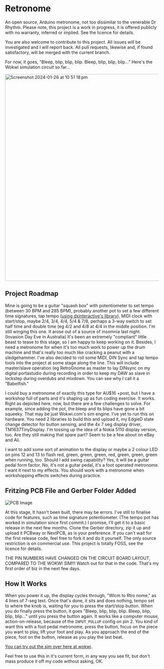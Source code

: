 # Retronome
An open source, Arduino metronome, not too dissimilar to the venerable Dr Rhythm. Please note, this project is a work in progress, it is offered publicly with no warranty, inferred or implied. See the licence for details.

You are also welcome to contribute to this project. All issues will be investigated and I will report back. All pull requests, likewise and, if found satisfactory, will be merged with the current branch.

For now, it goes, "Bleep, blip, blip, blip. Bleep, blip, blip, blip..." Here's the Wokwi simulation circuit so far...

<a href="https://wokwi.com/projects/387895335576882177" target="_blank"><img width="676" alt="Screenshot 2024-01-26 at 10 51 18 pm" src="https://github.com/crunchysteve/Retronome/assets/46626696/3d1bc020-caeb-465c-a704-16c57d75d0dc"></a>

## Project Roadmap
Mine is going to be a guitar "squash box" with potentiometer to set tempo (between 30 BPM and 285 BPM), probably another pot to set a few different time signatures, tap tempo ([using dxinteractive's library](https://github.com/dxinteractive/ArduinoTapTempo)), MIDI clock with start/stop, maybe 2/4, 3/4, 4/4, 5/4 & 7/8, perhaps a 3-way switch to set half time and double time (eg 4/2 and 4/8 at 4/4 in the middle position. I'm still winging this one. It arose out of a source of insomnia last night. (Invasion Day Eve in Australia) It's been an extremely "compliant" little beast to tease to this stage, so I am happy to keep working on it. Besides, I need a metronome for when it's too much work to power up the drum machine and that's really too much like cracking a peanut with a sledgehammer. I've also decided to roll some MIDI, DIN Sync and tap tempo tools into the project at some stage along the line. This will include master/slave operation (eg RetroGnome as master to lay DINsync on my digital portastudio during recording in order to keep my DAW as slave in lockstep during overdubs and mixdown. You can see why I call it a "Babelfish."

I could buy a metronome of exactly this type for AU$16 +post, but I have a workshop full of parts and it's shaping up as fun coding exercise. It works. Right as depicted here, now, but there are a few challenges to solve. For example, since adding the pot, the bleep and its blips have gone a bit squeeky. That may be just Wokwi.com's sim engine. I've yet to run this on hardware. You need 2 libraries to build this and upload it, my EdgieD state change detector for button sensing, and the 4x 7 seg display driver, TM1637TinyDisplay. I'm tossing up the idea of a Nokia 5110 display version, too. Are they still making that spare part? Seem to be a few about on eBay and Ali.

I want to add some sort of animation to the display or maybe a 2 colour LED on pins 12 and 13 to flash red, green, green, green, red, green, green, green when running, too. Should I add swing capability? Yes, it will be a guitar pedal form factor. No, it's not a guitar pedal, it's a foot operated metronome. I want it next to my effects. You should work with a metronome when workshopping effects switches during practice.

## Fritzing PCB File and Gerber Folder Added
![PCB Image](https://github.com/crunchysteve/Retronome/blob/main/RetroGnome_pcb.png)

At this stage, It hasn't been built, there may be errors. I've still to finalise code for features, such as time signature potentiometer. (The tempo pot has worked in simulation since first commit.) I promise, I'll get it to a basic release in the next few months. Clone the Gerber directory, zip it up and upload it PCBway or NextPCB, as is your preference. If you can't wait for the first release code, feel free to fork it and do it yourself. The only source restriction is on commercial use. This project is totally FOSS, see the licence for details.

THE PIN NUMBERS HAVE CHANGED ON THE CIRCUIT BOARD LAYOUT, COMPARED TO THE WOKWI SIM!!! Watch out for that in the code. That's my first order of biz in the next few days.

## How It Works
When you power it up, the display cycles through, "Wlcm to Rtro nome," as 4 lines of 7-seg text. Once that's done, it sits and does nothing, tempo set to where the knob is, waiting for you to press the start/stop button. When you do finally press the button, it goes "Bleep, blip, blip, blip. Bleep, blip, blip, blip..." until you press the button again. It works like a computer mouse, action-on-release, because of the ```INPUT_PULLUP``` config on pin 2. You kind of want this with a foot pedal metronome, press the button, focus on the piece you want to play, lift your foot and play. As you approach the end of the piece, foot on the button, release as you play the last beat.

[You can try out the sim over here at wokwi](https://wokwi.com/projects/387895335576882177).

Feel free to use this in it's current form, in any way you see fit, but don't mass produce it off my code without asking, OK.
